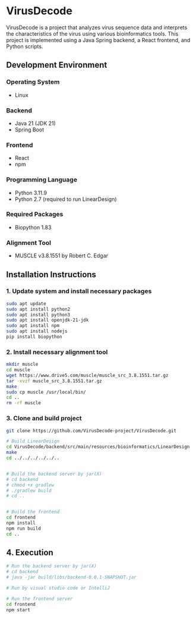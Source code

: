 # VirusDecode

VirusDecode is a project that analyzes virus sequence data and interprets the characteristics of the virus using various bioinformatics tools. This project is implemented using a Java Spring backend, a React frontend, and Python scripts.

## Development Environment

### Operating System
- Linux

### Backend
- Java 21 (JDK 21)
- Spring Boot

### Frontend
- React
- npm

### Programming Language
- Python 3.11.9
- Python 2.7 (required to run LinearDesign)

### Required Packages
- Biopython 1.83

### Alignment Tool
- MUSCLE v3.8.1551 by Robert C. Edgar

## Installation Instructions

### 1. Update system and install necessary packages
```sh
sudo apt update
sudo apt install python2
sudo apt install python3
sudo apt install openjdk-21-jdk
sudo apt install npm
sudo apt install nodejs
pip install biopython
```
### 2. Install necessary alignment tool
```sh
mkdir muscle
cd muscle
wget https://www.drive5.com/muscle/muscle_src_3.8.1551.tar.gz
tar -xvzf muscle_src_3.8.1551.tar.gz
make
sudo cp muscle /usr/local/bin/
cd ..
rm -rf muscle
```

### 3. Clone and build project
```sh
git clone https://github.com/VirusDecode-project/VirusDecode.git

# Build LinearDesign
cd VirusDecode/backend/src/main/resources/bioinformatics/LinearDesign
make
cd ../../../../../..


# Build the backend server by jar(X)
# cd backend
# chmod +x gradlew
# ./gradlew build
# cd ..


# Build the frontend
cd frontend
npm install
npm run build
cd ..
```

## 4. Execution
```sh
# Run the backend server by jar(X)
# cd backend
# java -jar build/libs/backend-0.0.1-SNAPSHOT.jar

# Run by visual studio code or IntelliJ
```

```sh
# Run the frontend server
cd frontend
npm start
```
